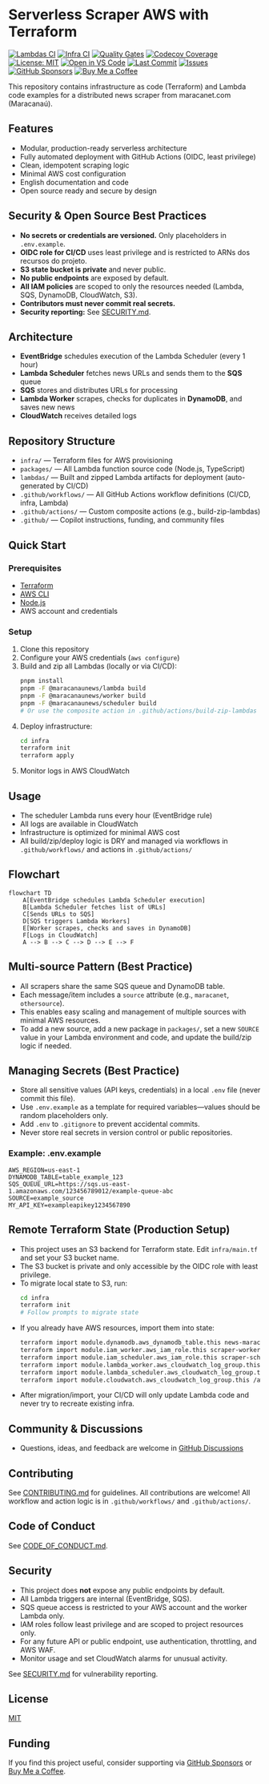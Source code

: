# Serverless Scraper AWS with Terraform


[![Lambdas CI](https://github.com/edmolima/maracanaunews/actions/workflows/lambda.yml/badge.svg)](https://github.com/edmolima/maracanaunews/actions/workflows/lambda.yml)
[![Infra CI](https://github.com/edmolima/maracanaunews/actions/workflows/infra.yml/badge.svg)](https://github.com/edmolima/maracanaunews/actions/workflows/infra.yml)
[![Quality Gates](https://github.com/edmolima/maracanaunews/actions/workflows/quality.yml/badge.svg)](https://github.com/edmolima/maracanaunews/actions/workflows/quality.yml)
[![Codecov Coverage](https://img.shields.io/codecov/c/github/edmolima/maracanaunews?label=coverage)](https://app.codecov.io/gh/edmolima/maracanaunews)
[![License: MIT](https://img.shields.io/badge/License-MIT-yellow.svg)](LICENSE)
[![Open in VS Code](https://img.shields.io/badge/Open%20in-VS%20Code-blue?logo=visualstudiocode)](https://open.vscode.dev/edmolima/maracanaunews)
[![Last Commit](https://img.shields.io/github/last-commit/edmolima/maracanaunews)](https://github.com/edmolima/maracanaunews/commits/main)
[![Issues](https://img.shields.io/github/issues/edmolima/maracanaunews)](https://github.com/edmolima/maracanaunews/issues)
[![GitHub Sponsors](https://img.shields.io/github/sponsors/edmolima?label=sponsor&logo=github)](https://github.com/sponsors/edmolima)
[![Buy Me a Coffee](https://img.shields.io/badge/Buy%20Me%20a%20Coffee-donate-yellow?logo=buymeacoffee)](https://www.buymeacoffee.com/edmolima)

This repository contains infrastructure as code (Terraform) and Lambda code examples for a distributed news scraper from maracanet.com (Maracanaú).

## Features
- Modular, production-ready serverless architecture
- Fully automated deployment with GitHub Actions (OIDC, least privilege)
- Clean, idempotent scraping logic
- Minimal AWS cost configuration
- English documentation and code
- Open source ready and secure by design

## Security & Open Source Best Practices
- **No secrets or credentials are versioned.** Only placeholders in `.env.example`.
- **OIDC role for CI/CD** uses least privilege and is restricted to ARNs dos recursos do projeto.
- **S3 state bucket is private** and never public.
- **No public endpoints** are exposed by default.
- **All IAM policies** are scoped to only the resources needed (Lambda, SQS, DynamoDB, CloudWatch, S3).
- **Contributors must never commit real secrets.**
- **Security reporting:** See [SECURITY.md](SECURITY.md).

## Architecture
- **EventBridge** schedules execution of the Lambda Scheduler (every 1 hour)
- **Lambda Scheduler** fetches news URLs and sends them to the **SQS** queue
- **SQS** stores and distributes URLs for processing
- **Lambda Worker** scrapes, checks for duplicates in **DynamoDB**, and saves new news
- **CloudWatch** receives detailed logs


## Repository Structure
- `infra/` — Terraform files for AWS provisioning
- `packages/` — All Lambda function source code (Node.js, TypeScript)
- `lambdas/` — Built and zipped Lambda artifacts for deployment (auto-generated by CI/CD)
- `.github/workflows/` — All GitHub Actions workflow definitions (CI/CD, infra, Lambda)
- `.github/actions/` — Custom composite actions (e.g., build-zip-lambdas)
- `.github/` — Copilot instructions, funding, and community files

## Quick Start

### Prerequisites
- [Terraform](https://www.terraform.io/downloads.html)
- [AWS CLI](https://aws.amazon.com/cli/)
- [Node.js](https://nodejs.org/)
- AWS account and credentials


### Setup
1. Clone this repository
2. Configure your AWS credentials (`aws configure`)
3. Build and zip all Lambdas (locally or via CI/CD):
   ```sh
   pnpm install
   pnpm -F @maracanaunews/lambda build
   pnpm -F @maracanaunews/worker build
   pnpm -F @maracanaunews/scheduler build
   # Or use the composite action in .github/actions/build-zip-lambdas
   ```
4. Deploy infrastructure:
   ```sh
   cd infra
   terraform init
   terraform apply
   ```
5. Monitor logs in AWS CloudWatch


## Usage
- The scheduler Lambda runs every hour (EventBridge rule)
- All logs are available in CloudWatch
- Infrastructure is optimized for minimal AWS cost
- All build/zip/deploy logic is DRY and managed via workflows in `.github/workflows/` and actions in `.github/actions/`

## Flowchart
```mermaid
flowchart TD
    A[EventBridge schedules Lambda Scheduler execution]
    B[Lambda Scheduler fetches list of URLs]
    C[Sends URLs to SQS]
    D[SQS triggers Lambda Workers]
    E[Worker scrapes, checks and saves in DynamoDB]
    F[Logs in CloudWatch]
    A --> B --> C --> D --> E --> F
```


## Multi-source Pattern (Best Practice)
- All scrapers share the same SQS queue and DynamoDB table.
- Each message/item includes a `source` attribute (e.g., `maracanet`, `othersource`).
- This enables easy scaling and management of multiple sources with minimal AWS resources.
- To add a new source, add a new package in `packages/`, set a new `SOURCE` value in your Lambda environment and code, and update the build/zip logic if needed.

## Managing Secrets (Best Practice)
- Store all sensitive values (API keys, credentials) in a local `.env` file (never commit this file).
- Use `.env.example` as a template for required variables—values should be random placeholders only.
- Add `.env` to `.gitignore` to prevent accidental commits.
- Never store real secrets in version control or public repositories.

### Example: .env.example
```
AWS_REGION=us-east-1
DYNAMODB_TABLE=table_example_123
SQS_QUEUE_URL=https://sqs.us-east-1.amazonaws.com/123456789012/example-queue-abc
SOURCE=example_source
MY_API_KEY=exampleapikey1234567890
```


## Remote Terraform State (Production Setup)
- This project uses an S3 backend for Terraform state. Edit `infra/main.tf` and set your S3 bucket name.
- The S3 bucket is private and only accessible by the OIDC role with least privilege.
- To migrate local state to S3, run:
  ```sh
  cd infra
  terraform init
  # Follow prompts to migrate state
  ```
- If you already have AWS resources, import them into state:
  ```sh
  terraform import module.dynamodb.aws_dynamodb_table.this news-maracanet
  terraform import module.iam_worker.aws_iam_role.this scraper-worker-role
  terraform import module.iam_scheduler.aws_iam_role.this scraper-scheduler-role
  terraform import module.lambda_worker.aws_cloudwatch_log_group.this /aws/lambda/scraper-worker
  terraform import module.lambda_scheduler.aws_cloudwatch_log_group.this /aws/lambda/scraper-scheduler
  terraform import module.cloudwatch.aws_cloudwatch_log_group.this /aws/lambda/scraper-maracanet
  ```
- After migration/import, your CI/CD will only update Lambda code and never try to recreate existing infra.

## Community & Discussions
- Questions, ideas, and feedback are welcome in [GitHub Discussions](https://github.com/edmolima/maracanaunews/discussions)


## Contributing
See [CONTRIBUTING.md](CONTRIBUTING.md) for guidelines. All contributions are welcome!
All workflow and action logic is in `.github/workflows/` and `.github/actions/`.

## Code of Conduct
See [CODE_OF_CONDUCT.md](CODE_OF_CONDUCT.md).

## Security
- This project does **not** expose any public endpoints by default.
- All Lambda triggers are internal (EventBridge, SQS).
- SQS queue access is restricted to your AWS account and the worker Lambda only.
- IAM roles follow least privilege and are scoped to project resources only.
- For any future API or public endpoint, use authentication, throttling, and AWS WAF.
- Monitor usage and set CloudWatch alarms for unusual activity.

See [SECURITY.md](SECURITY.md) for vulnerability reporting.

## License
[MIT](LICENSE)

## Funding
If you find this project useful, consider supporting via [GitHub Sponsors](https://github.com/sponsors/edmolima) or [Buy Me a Coffee](https://www.buymeacoffee.com/edmolima).
